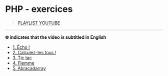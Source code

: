 # PHP - exercices

> [PLAYLIST YOUTUBE](https://www.youtube.com/playlist?list=PLrSOXFDHBtfGrcaFuQwVlcxUItjgl1cbj)

---

**🌐 indicates that the video is subtitled in English**<br>

+ [1. Écho !](https://www.youtube.com/watch?v=nDYD1MCKlGU)
+ [2. Calculez-les tous !](https://www.youtube.com/watch?v=6-LnnMlxRto)
+ [3. Tic tac](https://www.youtube.com/watch?v=8zL7vZThq94)
+ [4. Flemme](https://www.youtube.com/watch?v=ICpiB-YVuK8)
+ [5. Abracadarray](https://www.youtube.com/watch?v=195dwnpoZYU)

